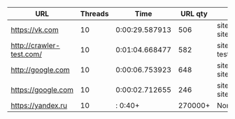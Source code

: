 | URL | Threads | Time | URL qty | File path |
| --- | ------- | ---- | ------- | --------- |
| https://vk.com | 10 | 0:00:29.587913 | 506 | sitemaps/vk.com-sitemap.xml |
| http://crawler-test.com/ | 10 | 0:01:04.668477 | 582 | sitemaps/crawler-test.com-sitemap.xml |
| http://google.com | 10 | 0:00:06.753923 | 648 | sitemaps/google.com-sitemap.xml |
| https://google.com | 10 | 0:00:02.712655 | 246 | sitemaps/google.com-sitemap.xml |
| https://yandex.ru | 10 |: 0:40+ | 270000+ | None |
